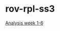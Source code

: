 # rov-rpl-ss3

[Analysis week 1-6](https://medium.com/vaporlynx/%E0%B8%A7%E0%B8%B4%E0%B9%80%E0%B8%84%E0%B8%A3%E0%B8%B2%E0%B8%B0%E0%B8%AB%E0%B9%8C-rov-pro-league-season-3-analysis-week-1-5-cfa1e6153cf2)

